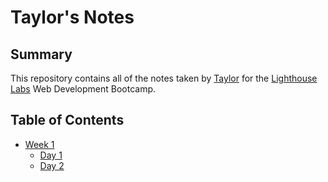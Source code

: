 # Taylor's Notes

## Summary

This repository contains all of the notes taken by [Taylor](https://github.com/taylornoj) for the [Lighthouse Labs](https://www.lighthouselabs.ca/) Web Development Bootcamp.

## Table of Contents
* [Week 1](/Week_1)
   * [Day 1](/Week_1/Day_1)
   * [Day 2](/Week_1/Day_2)



